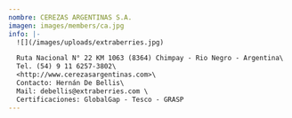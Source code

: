 ```yaml
---
nombre: CEREZAS ARGENTINAS S.A.
imagen: images/members/ca.jpg
info: |-
  ![](/images/uploads/extraberries.jpg)

  Ruta Nacional N° 22 KM 1063 (8364) Chimpay - Rio Negro - Argentina\
  Tel. (54) 9 11 6257-3802\
  <http://www.cerezasargentinas.com>\
  Contacto: Hernán De Bellis\
  Mail: debellis@extraberries.com \
  Certificaciones: GlobalGap - Tesco - GRASP
---
```

